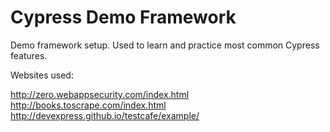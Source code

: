 # Cypress Demo Framework

Demo framework setup.
Used to learn and practice most common Cypress features.

Websites used:

http://zero.webappsecurity.com/index.html  
http://books.toscrape.com/index.html  
http://devexpress.github.io/testcafe/example/  
